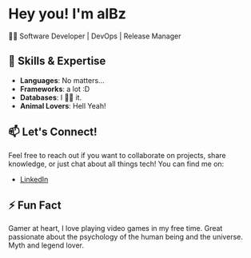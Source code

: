 # Hey you! I'm alBz
👨‍💻 Software Developer | DevOps | Release Manager 

## 🚀 Skills & Expertise
- **Languages**:  No matters... 
- **Frameworks**: a lot :D 
- **Databases**: I 🧙‍♂️ it.
- **Animal Lovers**: Hell Yeah!

## 📫 Let's Connect!
Feel free to reach out if you want to collaborate on projects, share knowledge, or just chat about all things tech! You can find me on:
- [LinkedIn](https://www.linkedin.com/in/albertobarrago)

## ⚡ Fun Fact
Gamer at heart, I love playing video games in my free time.
Great passionate about the psychology of the human being and the universe. Myth and legend lover.
